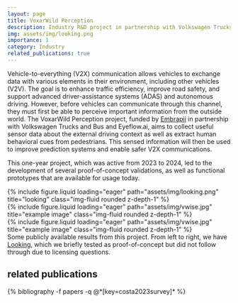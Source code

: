 ```yaml
---
layout: page
title: VoxarWild Perception
description: Industry R&D project in partnership with Volkswagen Trucks and Bus and Eyeflow.ai
img: assets/img/looking.png
importance: 1
category: Industry
related_publications: true
---
```


Vehicle-to-everything (V2X) communication allows vehicles to exchange data with various elements in their environment, including other vehicles (V2V). The goal is to enhance traffic efficiency, improve road safety, and support advanced driver-assistance systems (ADAS) and autonomous driving. However, before vehicles can communicate through this channel, they must first be able to perceive important information from the outside world. The VoxarWild Perception project, funded by [Embrapii](https://embrapii.org.br/en/) in partnership with Volkswagen Trucks and Bus and Eyeflow.ai, aims to collect useful sensor data about the external driving context as well as extract human behavioral cues from pedestrians. This sensed information will then be used to improve prediction systems and enable safer V2X communications.

This one-year project, which was active from 2023 to 2024, led to the development of several proof-of-concept validations, as well as functional prototypes that are available for usage today.

<div class="row">
    <div class="col-sm mt-3 mt-md-0">
        {% include figure.liquid loading="eager" path="assets/img/looking.png" title="looking" class="img-fluid rounded z-depth-1" %}
    </div>
    <div class="col-sm mt-3 mt-md-0">
        {% include figure.liquid loading="eager" path="assets/img/vwise.jpg" title="example image" class="img-fluid rounded z-depth-1" %}
    </div>
    <div class="col-sm mt-3 mt-md-0">
        {% include figure.liquid loading="eager" path="assets/img/vwise.jpg" title="example image" class="img-fluid rounded z-depth-1" %}
    </div>
</div>
<div class="caption">
    Some publicly available results from this project. From left to right, we have <a href="https://github.com/vita-epfl/looking/tree/main">Looking</a>, which we briefly tested as proof-of-concept but did not follow through due to licensing questions.
</div>

## related publications
<div class="publications">
  {% bibliography -f papers -q @*[key=costa2023survey]* %}
</div>